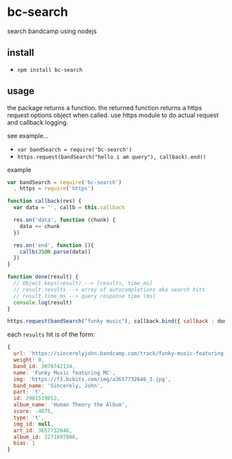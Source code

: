 bc-search
=========
search bandcamp using nodejs

## install
 - `npm install bc-search`

## usage
the package returns a function. the returned function returns a https request options object when called. use https module to do actual request and callback logging. 

see example...
 - `var bandSearch = require('bc-search')`
 - `https.request(bandSearch("hello i am query"), callback).end()`

example
``` js
var bandSearch = require('bc-search')
  , https = require('https')

function callback(res) {
  var data = '', callb = this.callback

  res.on('data', function (chunk) {
    data += chunk
  })

  res.on('end', function (){
    callb(JSON.parse(data))
  })
}

function done(result) {
  // Object.keys(result) --> [results, time_ms]
  // result.results --> array of autocompletions aka search hits
  // result.time_ms --> query response time (ms)
  console.log(result)
}

https.request(bandSearch("funky music"), callback.bind({ callback : done })).end()
```

each `results` hit is of the form:
```js
{
  url: 'https://sincerelyjohn.bandcamp.com/track/funky-music-featuring-mc',
  weight: 0,
  band_id: 3070742134,
  name: 'Funky Music featuring MC',
  img: 'https://f1.bcbits.com/img/a3657732646_3.jpg',
  band_name: 'Sincerely, John',
  part: 't',
  id: 2981519852,
  album_name: 'Human Theory the Album',
  score: -4075,
  type: 't',
  img_id: null,
  art_id: 3657732646,
  album_id: 2271697086,
  bias: 1 
}
```
